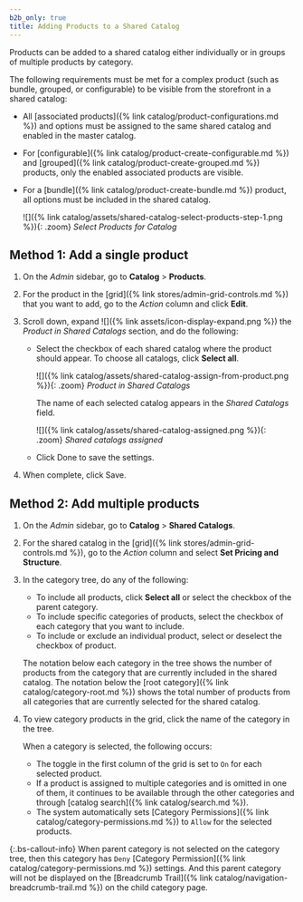 ```yaml
---
b2b_only: true
title: Adding Products to a Shared Catalog
---
```


Products can be added to a shared catalog either individually or in groups of multiple products by category.

The following requirements must be met for a complex product (such as bundle, grouped, or configurable) to be visible from the storefront in a shared catalog:

- All [associated products]({% link catalog/product-configurations.md %}) and options must be assigned to the same shared catalog and enabled in the master catalog.
- For [configurable]({% link catalog/product-create-configurable.md %}) and [grouped]({% link catalog/product-create-grouped.md %}) products, only the enabled associated products are visible.
- For a [bundle]({% link catalog/product-create-bundle.md %}) product, all options must be included in the shared catalog.

    ![]({% link catalog/assets/shared-catalog-select-products-step-1.png %}){: .zoom}
    _Select Products for Catalog_

## Method 1: Add a single product

1. On the _Admin_ sidebar, go to **Catalog** > **Products**.

1. For the product in the [grid]({% link stores/admin-grid-controls.md %}) that you want to add, go to the _Action_ column and click **Edit**.

1. Scroll down, expand ![]({% link assets/icon-display-expand.png %}) the _Product in Shared Catalogs_ section, and do the following:

   - Select the checkbox of each shared catalog where the product should appear. To choose all catalogs, click **Select all**.

      ![]({% link catalog/assets/shared-catalog-assign-from-product.png %}){: .zoom}
      _Product in Shared Catalogs_

      The name of each selected catalog appears in the _Shared Catalogs_ field.

      ![]({% link catalog/assets/shared-catalog-assigned.png %}){: .zoom}
      _Shared catalogs assigned_

   - Click <span class="btn">Done</span> to save the settings.

1. When complete, click <span class="btn">Save</span>.

## Method 2: Add multiple products

1. On the _Admin_ sidebar, go to **Catalog** > **Shared Catalogs**.

1. For the shared catalog in the [grid]({% link stores/admin-grid-controls.md %}), go to the _Action_ column and select **Set Pricing and Structure**.

1. In the category tree, do any of the following:

   - To include all products, click **Select all** or select the checkbox of the parent category.
   - To include specific categories of products, select the checkbox of each category that you want to include.
   - To include or exclude an individual product, select or deselect the checkbox of product.

    The notation below each category in the tree shows the number of products from the category that are currently included in the shared catalog. The notation below the [root category]({% link catalog/category-root.md %}) shows the total number of products from all categories that are currently selected for the shared catalog.

1. To view category products in the grid, click the name of the category in the tree.

   When a category is selected, the following occurs:

   - The toggle in the first column of the grid is set to `On` for each selected product.
   - If a product is assigned to multiple categories and is omitted in one of them, it continues to be available through the other categories and through [catalog search]({% link catalog/search.md %}).
   - The system automatically sets [Category Permissions]({% link catalog/category-permissions.md %}) to `Allow` for the selected products.

{:.bs-callout-info}
When parent category is not selected on the category tree, then this category has `Deny` [Category Permission]({% link catalog/category-permissions.md %}) settings. And this parent category will not be displayed on the [Breadcrumb Trail]({% link catalog/navigation-breadcrumb-trail.md %}) on the child category page.